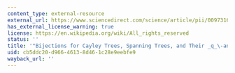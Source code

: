 ```yaml
---
content_type: external-resource
external_url: https://www.sciencedirect.com/science/article/pii/009731658690004X
has_external_license_warning: true
license: https://en.wikipedia.org/wiki/All_rights_reserved
status: ''
title: '"Bijections for Cayley Trees, Spanning Trees, and Their _q_\-analogues."'
uid: cb5ddc20-d966-4613-8d46-1c28e9eebfe9
wayback_url: ''
---
```

